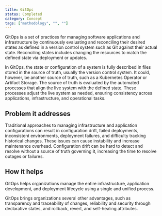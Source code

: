 ```yaml
---
title: GitOps
status: Completed
category: Concept
tags: ["methodology", "", ""]
---
```


GitOps is a set of practices for managing software applications and infrastructure by continuously evaluating 
and reconciling their desired states as defined in a version control system such as Git against their actual state. 
Reconciling states includes changing the resources to match the defined state via deployment or updates.

In GitOps, the state or configuration of a system is fully described in files stored in the source of truth, usually the version control system. 
It could, however, be another source of truth, such as a Kubernetes Operator or Artifact Storage.
The source of truth is evaluated by the automated processes that align the live system with the defined state. These processes adjust the live system as needed, ensuring consistency across applications, infrastructure, and operational tasks.

## Problem it addresses

Traditional approaches to managing infrastructure and application configurations can result in configuration drift, failed deployments, inconsistent environments, deployment failures, and difficulty tracking historical changes.
These issues can cause instability and increase maintenance overhead.
Configuration drift can be hard to detect and resolve without a source of truth governing it, increasing the time to resolve outages or failures. 

## How it helps

GitOps helps organizations manage the entire infrastructure, application development, and deployment lifecycle using a single and unified process.

GitOps brings organizations several other advantages, such as transparency and traceability of changes, reliability and security through declarative states, and rollback, revert, and self-healing attributes.

